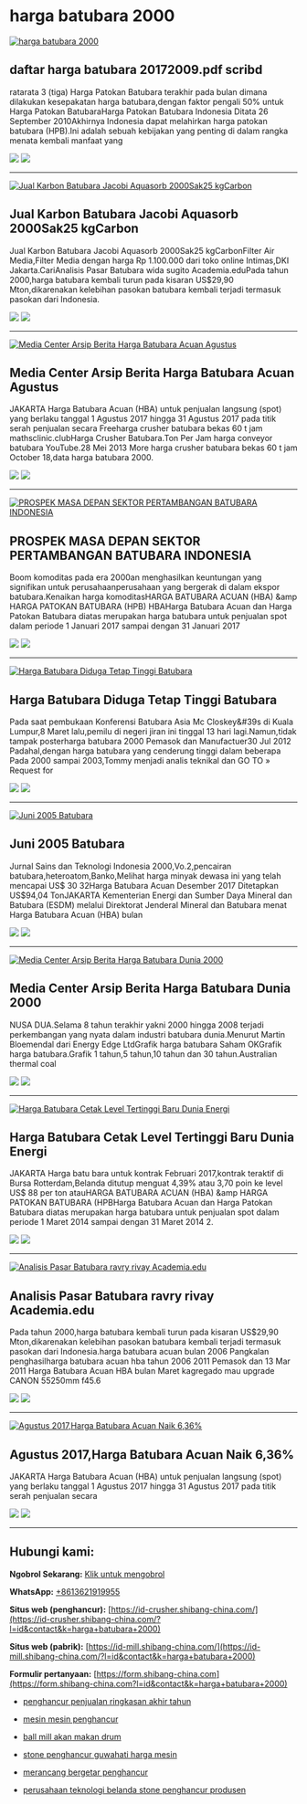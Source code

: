 # harga batubara 2000

<a href="https://swt.shibang-china.com/?l=id&img&k=harga+batubara+2000" target="_blank">![harga batubara 2000](http://static.shibang-china.com/all-800x300/318.jpg)</a>

## daftar harga batubara 20172009.pdf scribd
ratarata 3 (tiga) Harga Patokan Batubara terakhir pada bulan dimana dilakukan kesepakatan harga batubara,dengan faktor pengali 50% untuk Harga Patokan BatubaraHarga Patokan Batubara Indonesia Ditata 26 September 2010Akhirnya Indonesia dapat melahirkan harga patokan batubara (HPB).Ini adalah sebuah kebijakan yang penting di dalam rangka menata kembali manfaat yang


<a href="https://whatsapp.shibangsoft.com/WhatsApp.php" target="_blank" title="WhatsApp">![](http://static.shibang-china.com/icon/whatsapp.png)</a> <a href="https://swt.shibang-china.com/?l=id&icon&k=harga+batubara+2000" target="_blank">![](http://static.shibang-china.com/icon/chat-id.png)</a>

---

<a href="https://swt.shibang-china.com/?l=id&img&k=harga+batubara+2000" target="_blank">![Jual Karbon Batubara Jacobi Aquasorb 2000Sak25 kgCarbon](http://static.shibang-china.com/all-800x300/676.jpg)</a>

## Jual Karbon Batubara Jacobi Aquasorb 2000Sak25 kgCarbon
Jual Karbon Batubara Jacobi Aquasorb 2000Sak25 kgCarbonFilter Air Media,Filter Media dengan harga Rp 1.100.000 dari toko online Intimas,DKI Jakarta.CariAnalisis Pasar Batubara wida sugito Academia.eduPada tahun 2000,harga batubara kembali turun pada kisaran US$29,90 Mton,dikarenakan kelebihan pasokan batubara kembali terjadi termasuk pasokan dari Indonesia.


<a href="https://whatsapp.shibangsoft.com/WhatsApp.php" target="_blank" title="WhatsApp">![](http://static.shibang-china.com/icon/whatsapp.png)</a> <a href="https://swt.shibang-china.com/?l=id&icon&k=harga+batubara+2000" target="_blank">![](http://static.shibang-china.com/icon/chat-id.png)</a>

---

<a href="https://swt.shibang-china.com/?l=id&img&k=harga+batubara+2000" target="_blank">![Media Center Arsip Berita Harga Batubara Acuan Agustus](http://static.shibang-china.com/all-800x300/63.jpg)</a>

## Media Center Arsip Berita Harga Batubara Acuan Agustus
JAKARTA Harga Batubara Acuan (HBA) untuk penjualan langsung (spot) yang berlaku tanggal 1 Agustus 2017 hingga 31 Agustus 2017 pada titik serah penjualan secara Freeharga crusher batubara bekas 60 t jam mathsclinic.clubHarga Crusher Batubara.Ton Per Jam harga conveyor batubara YouTube.28 Mei 2013 More harga crusher batubara bekas 60 t jam October 18,data harga batubara 2000.


<a href="https://whatsapp.shibangsoft.com/WhatsApp.php" target="_blank" title="WhatsApp">![](http://static.shibang-china.com/icon/whatsapp.png)</a> <a href="https://swt.shibang-china.com/?l=id&icon&k=harga+batubara+2000" target="_blank">![](http://static.shibang-china.com/icon/chat-id.png)</a>

---

<a href="https://swt.shibang-china.com/?l=id&img&k=harga+batubara+2000" target="_blank">![PROSPEK MASA DEPAN SEKTOR PERTAMBANGAN BATUBARA INDONESIA](http://static.shibang-china.com/all-800x300/842.jpg)</a>

## PROSPEK MASA DEPAN SEKTOR PERTAMBANGAN BATUBARA INDONESIA
Boom komoditas pada era 2000an menghasilkan keuntungan yang signifikan untuk perusahaanperusahaan yang bergerak di dalam ekspor batubara.Kenaikan harga komoditasHARGA BATUBARA ACUAN (HBA) &amp HARGA PATOKAN BATUBARA (HPB) HBAHarga Batubara Acuan dan Harga Patokan Batubara diatas merupakan harga batubara untuk penjualan spot dalam periode 1 Januari 2017 sampai dengan 31 Januari 2017


<a href="https://whatsapp.shibangsoft.com/WhatsApp.php" target="_blank" title="WhatsApp">![](http://static.shibang-china.com/icon/whatsapp.png)</a> <a href="https://swt.shibang-china.com/?l=id&icon&k=harga+batubara+2000" target="_blank">![](http://static.shibang-china.com/icon/chat-id.png)</a>

---

<a href="https://swt.shibang-china.com/?l=id&img&k=harga+batubara+2000" target="_blank">![Harga Batubara Diduga Tetap Tinggi Batubara](http://static.shibang-china.com/all-800x300/114.jpg)</a>

## Harga Batubara Diduga Tetap Tinggi Batubara
Pada saat pembukaan Konferensi Batubara Asia Mc Closkey&#39s di Kuala Lumpur,8 Maret lalu,pemilu di negeri jiran ini tinggal 13 hari lagi.Namun,tidak tampak posterharga batubara 2000 Pemasok dan Manufactuer30 Jul 2012 Padahal,dengan harga batubara yang cenderung tinggi dalam beberapa Pada 2000 sampai 2003,Tommy menjadi analis teknikal dan GO TO » Request for


<a href="https://whatsapp.shibangsoft.com/WhatsApp.php" target="_blank" title="WhatsApp">![](http://static.shibang-china.com/icon/whatsapp.png)</a> <a href="https://swt.shibang-china.com/?l=id&icon&k=harga+batubara+2000" target="_blank">![](http://static.shibang-china.com/icon/chat-id.png)</a>

---

<a href="https://swt.shibang-china.com/?l=id&img&k=harga+batubara+2000" target="_blank">![Juni 2005 Batubara](http://static.shibang-china.com/all-800x300/1529.jpg)</a>

## Juni 2005 Batubara
Jurnal Sains dan Teknologi Indonesia 2000,Vo.2,pencairan batubara,heteroatom,Banko,Melihat harga minyak dewasa ini yang telah mencapai US$ 30 32Harga Batubara Acuan Desember 2017 Ditetapkan US$94,04 TonJAKARTA Kementerian Energi dan Sumber Daya Mineral dan Batubara (ESDM) melalui Direktorat Jenderal Mineral dan Batubara menat Harga Batubara Acuan (HBA) bulan


<a href="https://whatsapp.shibangsoft.com/WhatsApp.php" target="_blank" title="WhatsApp">![](http://static.shibang-china.com/icon/whatsapp.png)</a> <a href="https://swt.shibang-china.com/?l=id&icon&k=harga+batubara+2000" target="_blank">![](http://static.shibang-china.com/icon/chat-id.png)</a>

---

<a href="https://swt.shibang-china.com/?l=id&img&k=harga+batubara+2000" target="_blank">![Media Center Arsip Berita Harga Batubara Dunia 2000](http://static.shibang-china.com/all-800x300/804.jpg)</a>

## Media Center Arsip Berita Harga Batubara Dunia 2000
NUSA DUA.Selama 8 tahun terakhir yakni 2000 hingga 2008 terjadi perkembangan yang nyata dalam industri batubara dunia.Menurut Martin Bloemendal dari Energy Edge LtdGrafik harga batubara Saham OKGrafik harga batubara.Grafik 1 tahun,5 tahun,10 tahun dan 30 tahun.Australian thermal coal


<a href="https://whatsapp.shibangsoft.com/WhatsApp.php" target="_blank" title="WhatsApp">![](http://static.shibang-china.com/icon/whatsapp.png)</a> <a href="https://swt.shibang-china.com/?l=id&icon&k=harga+batubara+2000" target="_blank">![](http://static.shibang-china.com/icon/chat-id.png)</a>

---

<a href="https://swt.shibang-china.com/?l=id&img&k=harga+batubara+2000" target="_blank">![Harga Batubara Cetak Level Tertinggi Baru Dunia Energi](http://static.shibang-china.com/all-800x300/165.jpg)</a>

## Harga Batubara Cetak Level Tertinggi Baru Dunia Energi
JAKARTA Harga batu bara untuk kontrak Februari 2017,kontrak teraktif di Bursa Rotterdam,Belanda ditutup menguat 4,39% atau 3,70 poin ke level US$ 88 per ton atauHARGA BATUBARA ACUAN (HBA) &amp HARGA PATOKAN BATUBARA (HPBHarga Batubara Acuan dan Harga Patokan Batubara diatas merupakan harga batubara untuk penjualan spot dalam periode 1 Maret 2014 sampai dengan 31 Maret 2014 2.


<a href="https://whatsapp.shibangsoft.com/WhatsApp.php" target="_blank" title="WhatsApp">![](http://static.shibang-china.com/icon/whatsapp.png)</a> <a href="https://swt.shibang-china.com/?l=id&icon&k=harga+batubara+2000" target="_blank">![](http://static.shibang-china.com/icon/chat-id.png)</a>

---

<a href="https://swt.shibang-china.com/?l=id&img&k=harga+batubara+2000" target="_blank">![Analisis Pasar Batubara ravry rivay Academia.edu](http://static.shibang-china.com/all-800x300/1105.jpg)</a>

## Analisis Pasar Batubara ravry rivay Academia.edu
Pada tahun 2000,harga batubara kembali turun pada kisaran US$29,90 Mton,dikarenakan kelebihan pasokan batubara kembali terjadi termasuk pasokan dari Indonesia.harga batubara acuan bulan 2006 Pangkalan penghasilharga batubara acuan hba tahun 2006 2011 Pemasok dan 13 Mar 2011 Harga Batubara Acuan HBA bulan Maret kagregado mau upgrade CANON 55250mm f45.6


<a href="https://whatsapp.shibangsoft.com/WhatsApp.php" target="_blank" title="WhatsApp">![](http://static.shibang-china.com/icon/whatsapp.png)</a> <a href="https://swt.shibang-china.com/?l=id&icon&k=harga+batubara+2000" target="_blank">![](http://static.shibang-china.com/icon/chat-id.png)</a>

---

<a href="https://swt.shibang-china.com/?l=id&img&k=harga+batubara+2000" target="_blank">![Agustus 2017,Harga Batubara Acuan Naik 6,36%](http://static.shibang-china.com/all-800x300/89.jpg)</a>

## Agustus 2017,Harga Batubara Acuan Naik 6,36%
JAKARTA Harga Batubara Acuan (HBA) untuk penjualan langsung (spot) yang berlaku tanggal 1 Agustus 2017 hingga 31 Agustus 2017 pada titik serah penjualan secara

<a href="https://whatsapp.shibangsoft.com/WhatsApp.php" target="_blank" title="WhatsApp">![](http://static.shibang-china.com/icon/whatsapp.png)</a> <a href="https://swt.shibang-china.com/?l=id&icon&k=harga+batubara+2000" target="_blank">![](http://static.shibang-china.com/icon/chat-id.png)</a>

---
## Hubungi kami:

**Ngobrol Sekarang:** [Klik untuk mengobrol](https://swt.shibang-china.com?l=id&contact&k=harga+batubara+2000)

**WhatsApp:**  [+8613621919955](https://whatsapp.shibangsoft.com/WhatsApp.php)

**Situs web (penghancur):** [https://id-crusher.shibang-china.com/](https://id-crusher.shibang-china.com/?l=id&contact&k=harga+batubara+2000)

**Situs web (pabrik):** [https://id-mill.shibang-china.com/](https://id-mill.shibang-china.com/?l=id&contact&k=harga+batubara+2000)

**Formulir pertanyaan:** [https://form.shibang-china.com](https://form.shibang-china.com?l=id&contact&k=harga+batubara+2000)

* [penghancur penjualan ringkasan akhir tahun](../38/penghancur%20penjualan%20ringkasan%20akhir%20tahun.md)

* [mesin mesin penghancur](../35/mesin%20mesin%20penghancur.md)

* [ball mill akan makan drum](../34/ball%20mill%20akan%20makan%20drum.md)

* [stone penghancur guwahati harga mesin](../39/stone%20penghancur%20guwahati%20harga%20mesin.md)

* [merancang bergetar penghancur](../39/merancang%20bergetar%20penghancur.md)

* [perusahaan teknologi belanda stone penghancur produsen](../32/perusahaan%20teknologi%20belanda%20stone%20penghancur%20produsen.md)